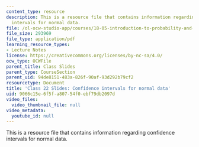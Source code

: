 ```yaml
---
content_type: resource
description: This is a resource file that contains information regarding confidence
  intervals for normal data.
file: /ol-ocw-studio-app/courses/18-05-introduction-to-probability-and-statistics-spring-2014/9066c15e6f5fa80754f0ebf79db2097d_MIT18_05S14_class22slides.pdf
file_size: 293969
file_type: application/pdf
learning_resource_types:
- Lecture Notes
license: https://creativecommons.org/licenses/by-nc-sa/4.0/
ocw_type: OCWFile
parent_title: Class Slides
parent_type: CourseSection
parent_uid: 94de8151-483a-826f-90af-93d292b79cf2
resourcetype: Document
title: 'Class 22 Slides: Confidence intervals for normal data'
uid: 9066c15e-6f5f-a807-54f0-ebf79db2097d
video_files:
  video_thumbnail_file: null
video_metadata:
  youtube_id: null
---
```

This is a resource file that contains information regarding confidence intervals for normal data.